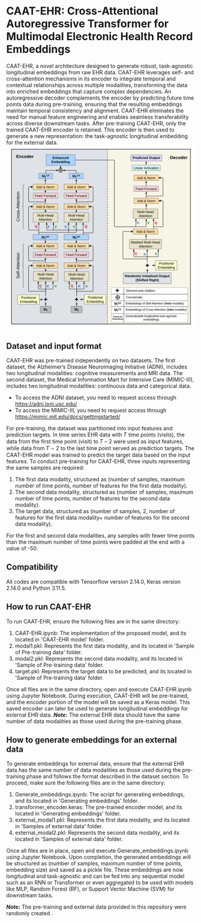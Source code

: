 # CAAT-EHR: Cross-Attentional Autoregressive Transformer for Multimodal Electronic Health Record Embeddings
CAAT-EHR, a novel architecture designed to generate robust, task-agnostic longitudinal embeddings from raw EHR data. CAAT-EHR leverages self- and cross-attention mechanisms in its encoder to integrate temporal and contextual relationships across multiple modalities, transforming the data into enriched embeddings that capture complex dependencies. An autoregressive decoder complements the encoder by predicting future time points data during pre-training, ensuring that the resulting embeddings maintain temporal consistency and alignment. CAAT-EHR eliminates the need for manual feature engineering and enables seamless transferability across diverse downstream tasks.
After pre-training CAAT-EHR, only the trained CAAT-EHR encoder is retained. This encoder is then used to generate a new representation: the task-agnostic longitudinal embedding for the external data.
![CAAT-EHR](https://github.com/bozdaglab/CAAT-EHR/blob/main/Images/CAAT-EHR.png?raw=true)
## Dataset and input format
CAAT-EHR was pre-trained independently on two datasets. The first dataset, the Alzheimer’s Disease Neuroimaging Initiative (ADNI), includes two longitudinal modalities: cognitive measurements and MRI data. The second dataset, the Medical Information Mart for Intensive Care (MIMIC-III), includes two longitudinal modalities: continuous data and categorical data.
- To access the ADNI dataset, you need to request access through https://adni.loni.usc.edu/
- To access the MIMIC-III, you need to request access through https://mimic.mit.edu/docs/gettingstarted/

For pre-training, the dataset was partitioned into input features and prediction targets. In time series EHR data with 𝑇 time points (visits), the data from the first time point (visit) to 𝑇 – 2 were used as input features, while data from 𝑇 − 2 to the last time point served as prediction targets. The CAAT-EHR model was trained to predict the target data based on the input features.
To conduct pre-training for CAAT-EHR, three inputs representing the same samples are required:
1. The first data modality, structured as (number of samples, maximum number of time points, number of features for the first data modality).
2. The second data modality, structured as (number of samples, maximum number of time points, number of features for the second data modality).
3. The target data, structured as (number of samples, 2, number of features for the first data modality+ number of features for the second data modality).

For the first and second data modalities, any samples with fewer time points than the maximum number of time points were padded at the end with a value of -50.
## Compatibility
All codes are compatible with Tensorflow version 2.14.0, Keras version 2.14.0 and Python 3.11.5.
## How to run CAAT-EHR
To run CAAT-EHR, ensure the following files are in the same directory:
1. CAAT-EHR.ipynb: The implementation of the proposed model, and its located in 'CAAT-EHR model' folder.
2. modal1.pkl: Represents the first data modality, and its located in 'Sample of Pre-training data' folder.
3. modal2.pkl: Represents the second data modality, and its located in 'Sample of Pre-training data' folder.
4. target.pkl: Represents the target data to be predicted, and its located in 'Sample of Pre-training data' folder.

Once all files are in the same directory, open and execute CAAT-EHR.ipynb using Jupyter Notebook. During execution, CAAT-EHR will be pre-trained, and the encoder portion of the model will be saved as a Keras model. This saved encoder can later be used to generate longitudinal embeddings for external EHR data.
***Note:*** The external EHR data should have the same number of data modalities as those used during the pre-training phase.
## How to generate embeddings for an external data
To generate embeddings for external data, ensure that the external EHR data has the same number of data modalities as those used during the pre-training phase and follows the format described in the dataset section. To proceed, make sure the following files are in the same directory:
1. Generate_embeddings.ipynb: The script for generating embeddings, and its located in 'Generating embeddings' folder.
2. transformer_encoder.keras: The pre-trained encoder model, and its located in 'Generating embeddings' folder.
3. external_modal1.pkl: Represents the first data modality, and its located in 'Samples of external data' folder.
4. external_modal2.pkl: Represents the second data modality, and its located in 'Samples of external data' folder.

Once all files are in place, open and execute Generate_embeddings.ipynb using Jupyter Notebook. Upon completion, the generated embeddings will be structured as (number of samples, maximum number of time points, embedding size) and saved as a pickle file.
These embeddings are now longitudinal and task-agnostic and can be fed into any sequential model such as an RNN or Transformer or even aggregated to be used with models like MLP, Random Forest (RF), or Support Vector Machine (SVM) for downstream tasks.

***Note:*** The pre-training and external data provided in this repository were randomly created .
